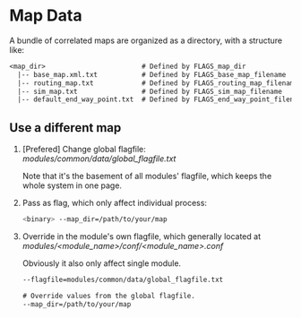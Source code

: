 # Map Data

A bundle of correlated maps are organized as a directory, with a structure like:

```txt
<map_dir>                        # Defined by FLAGS_map_dir
  |-- base_map.xml.txt           # Defined by FLAGS_base_map_filename
  |-- routing_map.txt            # Defined by FLAGS_routing_map_filename
  |-- sim_map.txt                # Defined by FLAGS_sim_map_filename
  |-- default_end_way_point.txt  # Defined by FLAGS_end_way_point_filename
```

## Use a different map

1. [Prefered] Change global flagfile: *modules/common/data/global_flagfile.txt*

   Note that it's the basement of all modules' flagfile, which keeps the whole
   system in one page.

1. Pass as flag, which only affect individual process:

   ```bash
   <binary> --map_dir=/path/to/your/map
   ```

1. Override in the module's own flagfile, which generally located at
   *modules/<module_name>/conf/<module_name>.conf*

   Obviously it also only affect single module.

   ```txt
   --flagfile=modules/common/data/global_flagfile.txt

   # Override values from the global flagfile.
   --map_dir=/path/to/your/map
   ```
